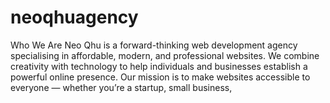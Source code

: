# neoqhuagency
Who We Are Neo Qhu is a forward-thinking web development agency specialising in affordable, modern, and professional websites. We combine creativity with technology to help individuals and businesses establish a powerful online presence. Our mission is to make websites accessible to everyone — whether you’re a startup, small business, 

